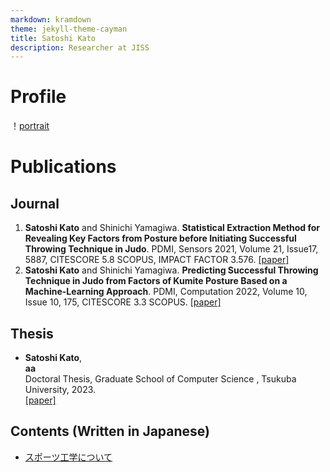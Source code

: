 ```yaml
---
markdown: kramdown
theme: jekyll-theme-cayman
title: Satoshi Kato
description: Researcher at JISS
---
```


# Profile
！[portrait](https://github.com/katton3104/katton3104.github.io/portrait.JPG)

# Publications

## Journal
1. **Satoshi Kato** and Shinichi Yamagiwa. **Statistical Extraction Method for Revealing Key Factors from Posture before Initiating Successful Throwing Technique in Judo**. PDMI, Sensors 2021, Volume 21, Issue17, 5887, CITESCORE 5.8 SCOPUS, IMPACT FACTOR 3.576.
  [[paper]](https://doi.org/10.3390/s21175884)
2. **Satoshi Kato** and Shinichi Yamagiwa. **Predicting Successful Throwing Technique in Judo from Factors of Kumite Posture Based on a Machine-Learning Approach**. PDMI, Computation 2022, Volume 10, Issue 10, 175, CITESCORE 3.3 SCOPUS.
  [[paper]](https://doi.org/10.3390/computation10100175)

## Thesis
- **Satoshi Kato**,  
  **aa**  
  Doctoral Thesis, Graduate School of Computer Science , Tsukuba University, 2023.  
  [[paper]](aa)

## Contents (Written in Japanese)
- [スポーツ工学について](contents/about_sport_engineering.md)
